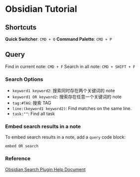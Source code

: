 # Obsidian Tutorial

## Shortcuts

**Quick Switcher**: `CMD + O`
**Command Palette**: `CMD + P`

## Query

Find in current note: `CMD + F`
Search in all note: `CMD + SHIFT + F`

### Search Options 

- `keyword1 keyword2`: 搜索同时存在两个关键词的 note
- `keyword1 OR keyword2`: 搜索存在任意一个关键词的 note
- `tag:#TAG`: 搜索 TAG
- `line:(keyword1 keyword2)`: Find matches on the same line.
- `task:""`: Find all task

### Embed search results in a note

To embed search results in a note, add a `query` code block:

```query
embed OR search
```

### Reference

[Obsidian Search Plugin Help Document](https://help.obsidian.md/Plugins/Search)
